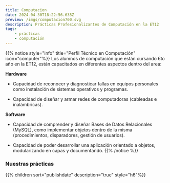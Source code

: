 ```yaml
---
title: Computacion
date: 2024-04-30T18:22:56.635Z
preview: /imgs/computacion700.svg
description: Prácticas Profesionalizantes de Computación en la ET12
tags:
    - prácticas
    - computación
---
```


{{% notice style="info" title="Perfil Técnico en Computación" icon="computer"%}}
Los alumnos de computación que están cursando 6to año en la ET12, están capacitados en diferentes aspectos dentro del area:

**Hardware**
- Capacidad de reconocer y diagnosticar fallas en equipos personales como instalación de sistemas operativos y programas.

- Capacidad de diseñar y armar redes de computadoras (cableadas e inalámbricas).

**Software**
- Capacidad de comprender y diseñar Bases de Datos Relacionales (MySQL), como implementar objetos dentro de la misma (procedimientos, disparadores, gestión de usuarios).

- Capacidad de poder desarrollar una aplicación orientado a objetos, modularizando en capas y documentando.
{{% /notice %}}

### Nuestras prácticas

{{% children sort="publishdate" description="true" style="h6"%}}